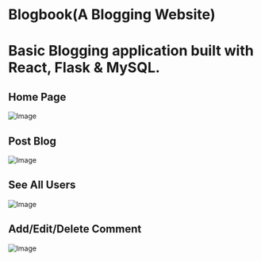 # Blogbook(A Blogging Website)
# Basic Blogging application built with React, Flask & MySQL.

## Home Page
![Image ](https://i.ibb.co/HV7f0mS/Screenshot-from-2019-12-11-07-00-04-1.png)

## Post Blog
![Image ](https://i.ibb.co/1qxZwHR/Screenshot-from-2019-12-11-07-00-21.png)

## See All Users
![Image ](https://i.ibb.co/yB27KCz/Screenshot-from-2019-12-11-07-02-54.png)

## Add/Edit/Delete Comment 
![Image ](https://i.ibb.co/qnrBDpw/Screenshot-from-2019-12-11-07-00-51.png)
